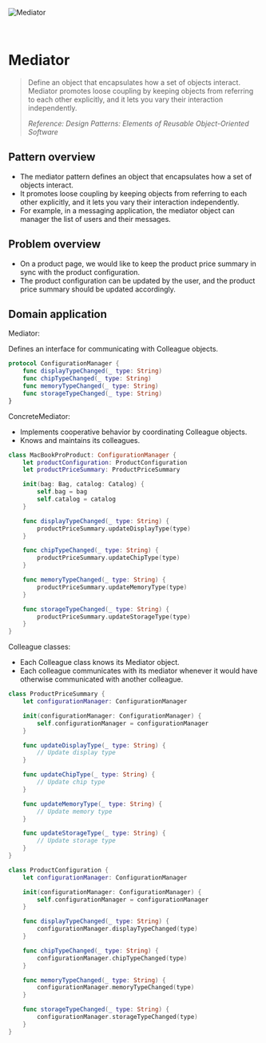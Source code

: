 ![Mediator](https://github.com/user-attachments/assets/3c84efaa-f222-4a39-a647-9cf0b220a394)

<br />

# Mediator

> Define an object that encapsulates how a set of objects interact. Mediator promotes loose coupling by keeping objects from referring to each other explicitly, and it lets you vary their interaction independently.
>
> _Reference: Design Patterns: Elements of Reusable Object-Oriented Software_

## Pattern overview

- The mediator pattern defines an object that encapsulates how a set of objects interact.
- It promotes loose coupling by keeping objects from referring to each other explicitly, and it lets you vary their interaction independently.
- For example, in a messaging application, the mediator object can manager the list of users and their messages.

## Problem overview

- On a product page, we would like to keep the product price summary in sync with the product configuration.
- The product configuration can be updated by the user, and the product price summary should be updated accordingly.

## Domain application

Mediator:

Defines an interface for communicating with Colleague objects.

```swift
protocol ConfigurationManager {
    func displayTypeChanged(_ type: String)
    func chipTypeChanged(_ type: String)
    func memoryTypeChanged(_ type: String)
    func storageTypeChanged(_ type: String)
}
```

ConcreteMediator:

- Implements cooperative behavior by coordinating Colleague objects.
- Knows and maintains its colleagues.

```swift
class MacBookProProduct: ConfigurationManager {
    let productConfiguration: ProductConfiguration
    let productPriceSummary: ProductPriceSummary

    init(bag: Bag, catalog: Catalog) {
        self.bag = bag
        self.catalog = catalog
    }

    func displayTypeChanged(_ type: String) {
        productPriceSummary.updateDisplayType(type)
    }

    func chipTypeChanged(_ type: String) {
        productPriceSummary.updateChipType(type)
    }

    func memoryTypeChanged(_ type: String) {
        productPriceSummary.updateMemoryType(type)
    }

    func storageTypeChanged(_ type: String) {
        productPriceSummary.updateStorageType(type)
    }
}
```

Colleague classes:

- Each Colleague class knows its Mediator object.
- Each colleague communicates with its mediator whenever it would have otherwise communicated with another colleague.

```swift
class ProductPriceSummary {
    let configurationManager: ConfigurationManager

    init(configurationManager: ConfigurationManager) {
        self.configurationManager = configurationManager
    }

    func updateDisplayType(_ type: String) {
        // Update display type
    }

    func updateChipType(_ type: String) {
        // Update chip type
    }

    func updateMemoryType(_ type: String) {
        // Update memory type
    }

    func updateStorageType(_ type: String) {
        // Update storage type
    }
}

class ProductConfiguration {
    let configurationManager: ConfigurationManager

    init(configurationManager: ConfigurationManager) {
        self.configurationManager = configurationManager
    }

    func displayTypeChanged(_ type: String) {
        configurationManager.displayTypeChanged(type)
    }

    func chipTypeChanged(_ type: String) {
        configurationManager.chipTypeChanged(type)
    }

    func memoryTypeChanged(_ type: String) {
        configurationManager.memoryTypeChanged(type)
    }

    func storageTypeChanged(_ type: String) {
        configurationManager.storageTypeChanged(type)
    }
}
```
